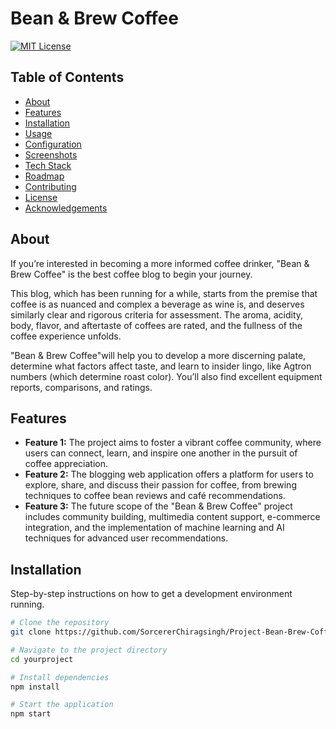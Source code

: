 # Bean & Brew Coffee

[![MIT License]()](LICENSE)


## Table of Contents

- [About](#about)
- [Features](#features)
- [Installation](#installation)
- [Usage](#usage)
- [Configuration](#configuration)
- [Screenshots](#screenshots)
- [Tech Stack](#tech-stack)
- [Roadmap](#roadmap)
- [Contributing](#contributing)
- [License](#license)
- [Acknowledgements](#acknowledgements)

## About

If you’re interested in becoming a more informed coffee drinker, "Bean & Brew Coffee" is the best coffee blog to begin your journey.

This blog, which has been running for a while, starts from the premise that coffee is as nuanced and complex a beverage as wine is, and deserves similarly clear and rigorous criteria for assessment. The aroma, acidity, body, flavor, and aftertaste of coffees are rated, and the fullness of the coffee experience unfolds.

"Bean & Brew Coffee"will help you to develop a more discerning palate, determine what factors affect taste, and learn to insider lingo, like Agtron numbers (which determine roast color). You’ll also find excellent equipment reports, comparisons, and ratings.

## Features

- **Feature 1:** The project aims to foster a vibrant coffee community, where users can connect, learn, and inspire one another in the pursuit of coffee appreciation.
- **Feature 2:** The blogging web application offers a platform for users to explore, share, and discuss their passion for coffee, from brewing techniques to coffee bean reviews and café recommendations.
- **Feature 3:** The future scope of the "Bean & Brew Coffee" project includes community building, multimedia content support, e-commerce integration, and the implementation of machine learning and AI techniques for advanced user recommendations.

## Installation

Step-by-step instructions on how to get a development environment running.

```bash
# Clone the repository
git clone https://github.com/SorcererChiragsingh/Project-Bean-Brew-Coffee-.git

# Navigate to the project directory
cd yourproject

# Install dependencies
npm install

# Start the application
npm start


